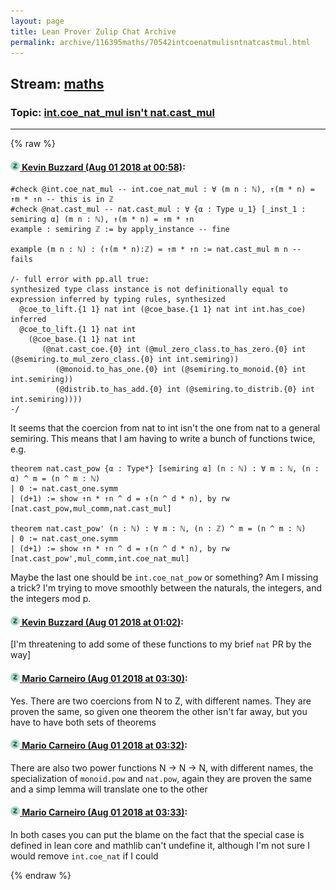 ```yaml
---
layout: page
title: Lean Prover Zulip Chat Archive 
permalink: archive/116395maths/70542intcoenatmulisntnatcastmul.html
---
```


## Stream: [maths](index.html)
### Topic: [int.coe_nat_mul isn't nat.cast_mul](70542intcoenatmulisntnatcastmul.html)

---


{% raw %}
#### [![Click to go to Zulip](../../assets/img/zulip2.png) Kevin Buzzard (Aug 01 2018 at 00:58)](https://leanprover.zulipchat.com/#narrow/stream/116395-maths/topic/int.coe_nat_mul%20isn%27t%20nat.cast_mul/near/130677240):
```lean
#check @int.coe_nat_mul -- int.coe_nat_mul : ∀ (m n : ℕ), ↑(m * n) = ↑m * ↑n -- this is in ℤ
#check @nat.cast_mul -- nat.cast_mul : ∀ {α : Type u_1} [_inst_1 : semiring α] (m n : ℕ), ↑(m * n) = ↑m * ↑n
example : semiring ℤ := by apply_instance -- fine

example (m n : ℕ) : (↑(m * n):ℤ) = ↑m * ↑n := nat.cast_mul m n -- fails

/- full error with pp.all true:
synthesized type class instance is not definitionally equal to expression inferred by typing rules, synthesized
  @coe_to_lift.{1 1} nat int (@coe_base.{1 1} nat int int.has_coe)
inferred
  @coe_to_lift.{1 1} nat int
    (@coe_base.{1 1} nat int
       (@nat.cast_coe.{0} int (@mul_zero_class.to_has_zero.{0} int (@semiring.to_mul_zero_class.{0} int int.semiring))
          (@monoid.to_has_one.{0} int (@semiring.to_monoid.{0} int int.semiring))
          (@distrib.to_has_add.{0} int (@semiring.to_distrib.{0} int int.semiring))))
-/
```

It seems that the coercion from nat to int isn't the one from nat to a general semiring. This means that I am having to write a bunch of functions twice, e.g.

```lean
theorem nat.cast_pow {α : Type*} [semiring α] (n : ℕ) : ∀ m : ℕ, (n : α) ^ m = (n ^ m : ℕ)
| 0 := nat.cast_one.symm
| (d+1) := show ↑n * ↑n ^ d = ↑(n ^ d * n), by rw [nat.cast_pow,mul_comm,nat.cast_mul]

theorem nat.cast_pow' (n : ℕ) : ∀ m : ℕ, (n : ℤ) ^ m = (n ^ m : ℕ)
| 0 := nat.cast_one.symm
| (d+1) := show ↑n * ↑n ^ d = ↑(n ^ d * n), by rw [nat.cast_pow',mul_comm,int.coe_nat_mul]
```

Maybe the last one should be `int.coe_nat_pow` or something? Am I missing a trick? I'm trying to move smoothly between the naturals, the integers, and the integers mod p.

#### [![Click to go to Zulip](../../assets/img/zulip2.png) Kevin Buzzard (Aug 01 2018 at 01:02)](https://leanprover.zulipchat.com/#narrow/stream/116395-maths/topic/int.coe_nat_mul%20isn%27t%20nat.cast_mul/near/130677411):
[I'm threatening to add some of these functions to my brief `nat` PR by the way]

#### [![Click to go to Zulip](../../assets/img/zulip2.png) Mario Carneiro (Aug 01 2018 at 03:30)](https://leanprover.zulipchat.com/#narrow/stream/116395-maths/topic/int.coe_nat_mul%20isn%27t%20nat.cast_mul/near/130682881):
Yes. There are two coercions from N to Z, with different names. They are proven the same, so given one theorem the other isn't far away, but you have to have both sets of theorems

#### [![Click to go to Zulip](../../assets/img/zulip2.png) Mario Carneiro (Aug 01 2018 at 03:32)](https://leanprover.zulipchat.com/#narrow/stream/116395-maths/topic/int.coe_nat_mul%20isn%27t%20nat.cast_mul/near/130682992):
There are also two power functions N -> N -> N, with different names, the specialization of `monoid.pow` and `nat.pow`, again they are proven the same and a simp lemma will translate one to the other

#### [![Click to go to Zulip](../../assets/img/zulip2.png) Mario Carneiro (Aug 01 2018 at 03:33)](https://leanprover.zulipchat.com/#narrow/stream/116395-maths/topic/int.coe_nat_mul%20isn%27t%20nat.cast_mul/near/130683031):
In both cases you can put the blame on the fact that the special case is defined in lean core and mathlib can't undefine it, although I'm not sure I would remove `int.coe_nat` if I could


{% endraw %}
